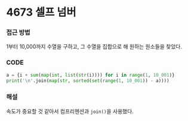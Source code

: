 # 4673 셀프 넘버



### 접근 방법

1부터 10,000까지 수열을 구하고, 그 수열을 집합으로 해 원하는 원소들을 찾았다.

### CODE

```python
a = {i + sum(map(int, list(str(i)))) for i in range(1, 10_001)}
print('\n'.join(map(str, sorted(set(range(1, 10_001)) - a))))
```

### 해설

속도가 중요할 것 같아서 컴프리헨션과 `join()`을 사용했다.

